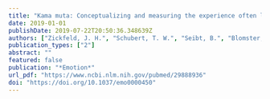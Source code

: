 ```yaml
---
title: "Kama muta: Conceptualizing and measuring the experience often labelled being moved across 19 nations and 15 languages"
date: 2019-01-01
publishDate: 2019-07-22T20:50:36.348639Z
authors: ["Zickfeld, J. H.", "Schubert, T. W.", "Seibt, B.", "Blomster, J. K.", "Arriaga, P.", "...", "Fiske, A. P."]
publication_types: ["2"]
abstract: ""
featured: false
publication: "*Emotion*"
url_pdf: "https://www.ncbi.nlm.nih.gov/pubmed/29888936"
doi: "https://doi.org/10.1037/emo0000450"
---
```


